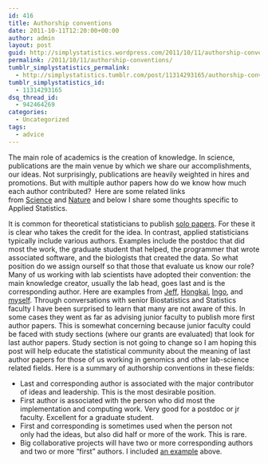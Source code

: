 ```yaml
---
id: 416
title: Authorship conventions
date: 2011-10-11T12:20:00+00:00
author: admin
layout: post
guid: http://simplystatistics.wordpress.com/2011/10/11/authorship-conventions
permalink: /2011/10/11/authorship-conventions/
tumblr_simplystatistics_permalink:
  - http://simplystatistics.tumblr.com/post/11314293165/authorship-conventions
tumblr_simplystatistics_id:
  - 11314293165
dsq_thread_id:
  - 942464269
categories:
  - Uncategorized
tags:
  - advice
---
```

The main role of academics is the creation of knowledge. In science, publications are the main venue by which we share our accomplishments, our ideas. Not surprisingly, publications are heavily weighted in hires and promotions. But with multiple author papers how do we know how much each author contributed?  Here are some related links from <a href="http://sciencecareers.sciencemag.org/career_magazine/previous_issues/articles/2010_04_16/caredit.a1000039%20%20" target="_blank">Science</a> and <a href="http://www.nature.com/embor/journal/v8/n11/full/7401095.html%20%20" target="_blank">Nature</a> and below I share some thoughts specific to Applied Statistics.

It is common for theoretical statisticians to publish <a href="http://pubs.amstat.org/doi/abs/10.1198/016214501750332875" target="_blank">solo papers</a>. For these it is clear who takes the credit for the idea. In contrast, applied statisticians typically include various authors. Examples include the postdoc that did most the work, the graduate student that helped, the programmer that wrote associated software, and the biologists that created the data. So what position do we assign ourself so that those that evaluate us know our role? Many of us working with lab scientists have adopted their convention: the main knowledge creator, usually the lab head, goes last and is the corresponding author. Here are examples from <a href="http://www.ncbi.nlm.nih.gov/pmc/articles/PMC2945785/?tool=pubmed" target="_blank">Jeff</a>, <a href="http://bioinformatics.oxfordjournals.org/content/27/10/1447.long" target="_blank">Hongkai</a>, <a href="http://onlinelibrary.wiley.com/doi/10.1111/j.1469-1809.2010.00623.x/abstract?systemMessage=Wiley+Online+Library+will+be+disrupted+8+Oct+from+10-14+BST+for+monthly+maintenance" target="_blank">Ingo</a>, and <a href="http://www.ncbi.nlm.nih.gov/pubmed/21706001" target="_blank">myself</a>. Through conversations with senior Biostatistics and Statistics faculty I have been surprised to learn that many are not aware of this. In some cases they went as far as advising junior faculty to publish more first author papers. This is somewhat concerning because junior faculty could be faced with study sections (where our grants are evaluated) that look for last author papers. Study section is not going to change so I am hoping this post will help educate the statistical community about the meaning of last author papers for those of us working in genomics and other lab-science related fields. Here is a summary of authorship conventions in these fields:

  * <span class="il">Last</span> and corresponding <span class="il">author</span> is associated with the major contributor of ideas and leadership. This is the most desirable position.
  * First <span class="il">author</span> is associated with the person who did most the implementation and computing work. Very good for a postdoc or jr faculty. Excellent for a graduate student.
  * First and corresponding is sometimes used when the person not only had the ideas, but also did half or more of the work. This is rare.
  * Big collaborative projects will have two or more corresponding authors and two or more &#8220;first&#8221; authors. I included <a href="http://www.ncbi.nlm.nih.gov/pubmed/21706001" target="_blank">an example</a> above.